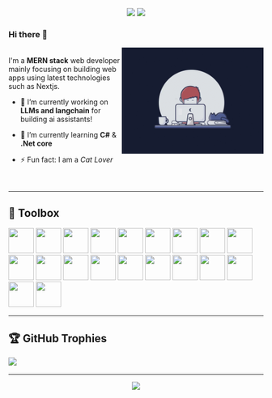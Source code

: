 <p align="center">
  <img src="https://badges.pufler.dev/visits/amrn1991/amrn1991" />
  <img src="https://badges.pufler.dev/repos/amrn1991" />
</p>

### Hi there 👋

<img align="right" width="280" alt="Coding" width="400" src="https://raw.githubusercontent.com/devSouvik/devSouvik/master/gif2.gif.gif"><br>
I'm a **MERN stack** web developer mainly focusing on building web apps using latest technologies such as Nextjs.

- 🔭 I’m currently working on **LLMs and langchain** for building ai assistants!

- 🌱 I’m currently learning **C#** & **.Net core**

- ⚡ Fun fact: I am a *Cat Lover* <br><br><br>


---

## 🧰 Toolbox

<p align="left">
<img src="https://cdn.jsdelivr.net/gh/devicons/devicon@latest/icons/html5/html5-original-wordmark.svg" width="50" height="50" />
<img src="https://cdn.jsdelivr.net/gh/devicons/devicon@latest/icons/css3/css3-original-wordmark.svg" width="50" height="50" />
<img src="https://cdn.jsdelivr.net/gh/devicons/devicon@latest/icons/tailwindcss/tailwindcss-original.svg" width="50" height="50" />
<img src="https://cdn.jsdelivr.net/gh/devicons/devicon@latest/icons/bootstrap/bootstrap-original.svg" width="50" height="50" />
<img src="https://cdn.jsdelivr.net/gh/devicons/devicon@latest/icons/javascript/javascript-original.svg" width="50" height="50" />
<img src="https://cdn.jsdelivr.net/gh/devicons/devicon@latest/icons/typescript/typescript-original.svg" width="50" height="50" />
<img src="https://cdn.jsdelivr.net/gh/devicons/devicon@latest/icons/react/react-original.svg" width="50" height="50" />
<img src="https://cdn.jsdelivr.net/gh/devicons/devicon@latest/icons/redux/redux-original.svg" width="50" height="50" />
<img src="https://cdn.jsdelivr.net/gh/devicons/devicon@latest/icons/webpack/webpack-original.svg" width="50" height="50" />
<img src="https://cdn.jsdelivr.net/gh/devicons/devicon@latest/icons/nextjs/nextjs-original.svg" width="50" height="50" />
<img src="https://cdn.jsdelivr.net/gh/devicons/devicon@latest/icons/nodejs/nodejs-original-wordmark.svg" width="50" height="50" />
<img src="https://cdn.jsdelivr.net/gh/devicons/devicon@latest/icons/git/git-original.svg" width="50" height="50" />
<img src="https://cdn.jsdelivr.net/gh/devicons/devicon@latest/icons/mongodb/mongodb-original-wordmark.svg" width="50" height="50" />
<img src="https://cdn.jsdelivr.net/gh/devicons/devicon@latest/icons/prisma/prisma-original.svg" width="50" height="50" />
<img src="https://cdn.jsdelivr.net/gh/devicons/devicon@latest/icons/jest/jest-plain.svg" width="50" height="50"  />
<img src="https://cdn.jsdelivr.net/gh/devicons/devicon@latest/icons/socketio/socketio-original.svg" width="50" height="50"  />
<img src="https://cdn.jsdelivr.net/gh/devicons/devicon@latest/icons/supabase/supabase-original.svg" width="50" height="50"  />
<img src="https://cdn.jsdelivr.net/gh/devicons/devicon@latest/icons/php/php-original.svg" width="50" height="50" />
<img src="https://cdn.jsdelivr.net/gh/devicons/devicon@latest/icons/figma/figma-original.svg" width="50" height="50" />
<img src="https://cdn.jsdelivr.net/gh/devicons/devicon@latest/icons/postman/postman-original.svg" width="50" height="50" />
</p>

---
## 🏆 GitHub Trophies

![](https://github-profile-trophy.vercel.app/?username=amrn1991&theme=radical&no-frame=false&no-bg=true&margin-w=8)

---
<div align="center"><img src="https://github-readme-stats.vercel.app/api/top-langs/?username=amrn1991&theme=nightowl" /></div>

